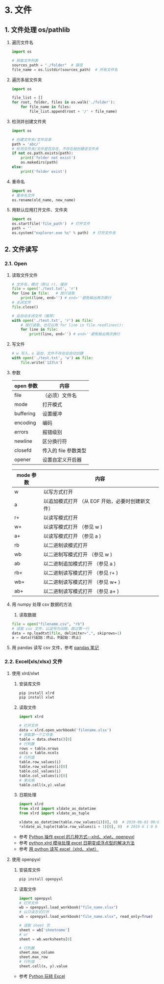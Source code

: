# 3. 文件

## 1. 文件处理 os/pathlib

1. 遍历文件名

    ```python
    import os

    # 获取文件列表
    sources_path = "./folder"  # 路径
    file_name = os.listdir(sources_path)  # 所有文件名
    ```

2. 遍历多层文件夹

    ```python
    import os

    file_list = []
    for root, folder, files in os.walk('./folder'):
        for file_name in files:
            file_list.append(root + '/' + file_name)
    ```

3. 检测并创建文件夹

    ```python
    import os

    # 创建文件夹/文件目录
    path = 'abc/'
    # 检测文件夹/文件是否存在，不存在就创建该文件夹
    if not os.path.exists(path):
        print('folder not exist')
        os.makedirs(path)
    else:
        print('folder exist')
    ```

4. 重命名

    ```python
    import os
    # 重命名文件
    os.rename(old_name, new_name)
    ```

5. 用默认应用打开文件、文件夹

    ```python
    import os
    os.startfile('file_path')  # 打开文件
    path = ''
    os.system("explorer.exe %s" % path)  # 打开文件夹
    ```

## 2. 文件读写

### 2.1. Open

1. 读取文件文件

    ```python
    # 文件名，模式（默认 r), 缓存
    file = open('./test.txt', 'r')
    for line in file:   # 按行读取
        print(line, end='') # end=''避免输出两次换行
    # 关闭文件
    file.close()
    ```

    ```python
    # 会自动关闭文件（推荐）
    with open('./test.txt', 'r') as file:
        # 按行读取，也可以用 for line in file.readlines():
        for line in file:
            print(line, end='') # end=''避免输出两次换行
    ```

2. 写文件

    ```python
    # w 写入，a 追加，文件不存在会自动创建
    with open('./test.txt', 'w') as file:
        file.write('123\n')
    ```

3. 参数

    | open 参数  | 内容               |
    | --------- | ------------------ |
    | file      | （必须）文件名       |
    | mode      | 打开模式           |
    | buffering | 设置缓冲           |
    | encoding  | 编码               |
    | errors    | 报错级别           |
    | newline   | 区分换行符         |
    | closefd   | 传入的 file 参数类型 |
    | opener    | 设置自定义开启器   |

    | mode 参数 | 内容                                           |
    | -------- | ---------------------------------------------- |
    | w        | 以写方式打开                                   |
    | a        | 以追加模式打开 （从 EOF 开始，必要时创建新文件） |
    | r+       | 以读写模式打开                                 |
    | w+       | 以读写模式打开 （参见 w )                       |
    | a+       | 以读写模式打开 （参见 a )                       |
    | rb       | 以二进制读模式打开                             |
    | wb       | 以二进制写模式打开 （参见 w )                   |
    | ab       | 以二进制追加模式打开 （参见 a )                 |
    | rb+      | 以二进制读写模式打开 （参见 r+ )                |
    | wb+      | 以二进制读写模式打开 （参见 w+ )                |
    | ab+      | 以二进制读写模式打开 （参见 a+ )                |

4. 用 numpy 处理 csv 数据的方法
   1. 读取数据

    ```python
    file = open("filename.csv", "rb")
    # 读取 csv 文件，以逗号为间隔，跳过第一行
    data = np.loadtxt(file, delimiter=",", skiprows=1)
    a = data[行起始：终止，列起始：终止]
    ```

5. 用 pandas 读写 csv 文件，参考 [pandas 笔记](Python-05-Pandas.md)

### 2.2. Excel(xls/xlsx) 文件

1. 使用 xlrd/xlwt

   1. 安装库文件

       ```bash
       pip install xlrd
       pip install xlwt
       ```

   2. 读取文件

       ```python
       import xlrd

       # 打开文件
       data = xlrd.open_workbook('filename.xlsx')
       # 获取第一个工作表
       table = data.sheets()[0]
       # 行列数
       rows = table.nrows
       cols = table.ncols
       # 行列值
       table.row_values(i)
       table.row_values(i)[0]
       table.col_values(i)
       table.col_values(i)[0]
       # 单元格
       table.cell(x,y).value
       ```

   3. 日期处理

       ```python
       import xlrd
       from xlrd import xldate_as_datetime
       from xlrd import xldate_as_tuple

       xldate_as_datetime(table.row_values(i)[0], 0)  # 2019-06-01 00:00:00
       *xldate_as_tuple(table.row_values(i + 1)[0], 0)  # 2019 6 1 0 0 0
       ```

   - 参考 [Python 操作 excel 的几种方式--xlrd、xlwt、openpyxl](http://wenqiang-china.github.io/2016/05/13/python-opetating-excel/)
   - 参考 [python xlrd 模块处理 excel 日期变成浮点型的解决方法](https://my.oschina.net/zhangyangyang/blog/737072)
   - 参考 [用 python 读写 excel（xlrd、xlwt）](https://www.cnblogs.com/MrLJC/p/3715783.html)

2. 使用 openpyxl

   1. 安装库文件

       ```bash
       pip install openpyxl
       ```

   2. 读取文件

       ```python
       import openpyxl
       # 打开文件
       wb = openpyxl.load_workbook("file_name.xlsx")
       # 以只读方式打开
       wb = openpyxl.load_workbook("file_name.xlsx", read_only=True)

       # 读取 sheet 页
       sheet = wb['sheetname']
       # or
       sheet = wb.worksheets[0]

       # 行列数
       sheet.max_column
       sheet.max_row
       # 行列值
       sheet.cell(x, y).value
       ```

   - 参考 [Python 玩转 Excel](https://mp.weixin.qq.com/s?__biz=MjM5NjMyMjUzNg==&mid=2448130701&idx=1&sn=10919f10f4006a18579d6bbc13a3f15c&chksm=b2f42f0a8583a61c9421711b7a542f2a1c8cfe114ace3ea1ba8cefc26bdde8eb36755a7404ae&scene=0#rd)
